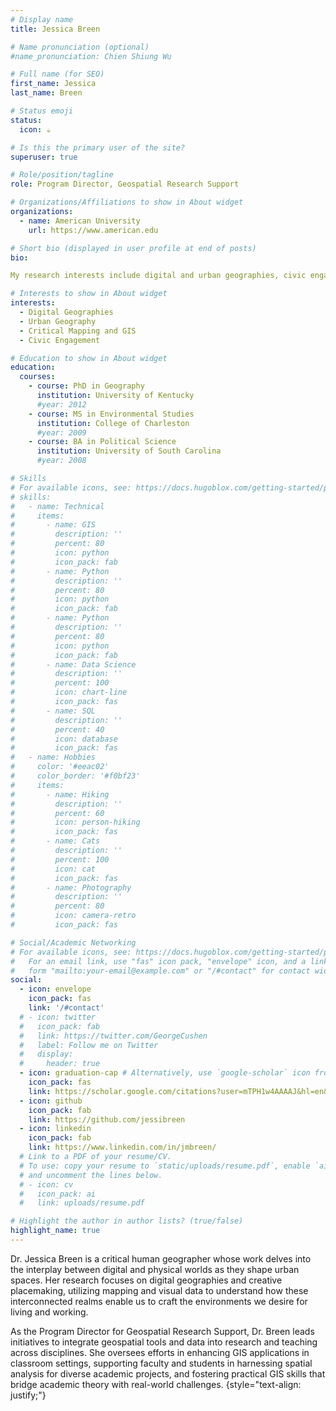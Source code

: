 ```yaml
---
# Display name
title: Jessica Breen

# Name pronunciation (optional)
#name_pronunciation: Chien Shiung Wu

# Full name (for SEO)
first_name: Jessica
last_name: Breen

# Status emoji
status:
  icon: ☕️

# Is this the primary user of the site?
superuser: true

# Role/position/tagline
role: Program Director, Geospatial Research Support

# Organizations/Affiliations to show in About widget
organizations:
  - name: American University
    url: https://www.american.edu

# Short bio (displayed in user profile at end of posts)
bio: 

My research interests include digital and urban geographies, civic engagement and critical mapping.

# Interests to show in About widget
interests:
  - Digital Geographies
  - Urban Geography
  - Critical Mapping and GIS
  - Civic Engagement

# Education to show in About widget
education:
  courses:
    - course: PhD in Geography
      institution: University of Kentucky
      #year: 2012
    - course: MS in Environmental Studies
      institution: College of Charleston
      #year: 2009
    - course: BA in Political Science
      institution: University of South Carolina
      #year: 2008

# Skills
# For available icons, see: https://docs.hugoblox.com/getting-started/page-builder/#icons
# skills:
#   - name: Technical
#     items:
#       - name: GIS
#         description: ''
#         percent: 80
#         icon: python
#         icon_pack: fab
#       - name: Python
#         description: ''
#         percent: 80
#         icon: python
#         icon_pack: fab
#       - name: Python
#         description: ''
#         percent: 80
#         icon: python
#         icon_pack: fab
#       - name: Data Science
#         description: ''
#         percent: 100
#         icon: chart-line
#         icon_pack: fas
#       - name: SQL
#         description: ''
#         percent: 40
#         icon: database
#         icon_pack: fas
#   - name: Hobbies
#     color: '#eeac02'
#     color_border: '#f0bf23'
#     items:
#       - name: Hiking
#         description: ''
#         percent: 60
#         icon: person-hiking
#         icon_pack: fas
#       - name: Cats
#         description: ''
#         percent: 100
#         icon: cat
#         icon_pack: fas
#       - name: Photography
#         description: ''
#         percent: 80
#         icon: camera-retro
#         icon_pack: fas

# Social/Academic Networking
# For available icons, see: https://docs.hugoblox.com/getting-started/page-builder/#icons
#   For an email link, use "fas" icon pack, "envelope" icon, and a link in the
#   form "mailto:your-email@example.com" or "/#contact" for contact widget.
social:
  - icon: envelope
    icon_pack: fas
    link: '/#contact'
  # - icon: twitter
  #   icon_pack: fab
  #   link: https://twitter.com/GeorgeCushen
  #   label: Follow me on Twitter
  #   display:
  #     header: true
  - icon: graduation-cap # Alternatively, use `google-scholar` icon from `ai` icon pack
    icon_pack: fas
    link: https://scholar.google.com/citations?user=mTPH1w4AAAAJ&hl=en&inst=5803104576075509644
  - icon: github
    icon_pack: fab
    link: https://github.com/jessibreen
  - icon: linkedin
    icon_pack: fab
    link: https://www.linkedin.com/in/jmbreen/
  # Link to a PDF of your resume/CV.
  # To use: copy your resume to `static/uploads/resume.pdf`, enable `ai` icons in `params.yaml`,
  # and uncomment the lines below.
  # - icon: cv
  #   icon_pack: ai
  #   link: uploads/resume.pdf

# Highlight the author in author lists? (true/false)
highlight_name: true
---
```


Dr. Jessica Breen is a critical human geographer whose work delves into the interplay between digital and physical worlds as they shape urban spaces. Her research focuses on digital geographies and creative placemaking, utilizing mapping and visual data to understand how these interconnected realms enable us to craft the environments we desire for living and working.

As the Program Director for Geospatial Research Support, Dr. Breen leads initiatives to integrate geospatial tools and data into research and teaching across disciplines. She oversees efforts in enhancing GIS applications in classroom settings, supporting faculty and students in harnessing spatial analysis for diverse academic projects, and fostering practical GIS skills that bridge academic theory with real-world challenges.
{style="text-align: justify;"}
